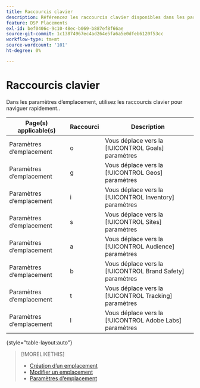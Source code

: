 ```yaml
---
title: Raccourcis clavier
description: Référencez les raccourcis clavier disponibles dans les paramètres d’emplacement.
feature: DSP Placements
exl-id: bef0406c-9c10-48ec-b069-b887ef8f66ae
source-git-commit: 1c13874967ec4ad264e5fa6a5e0dfeb6120f53cc
workflow-type: tm+mt
source-wordcount: '101'
ht-degree: 0%

---
```


# Raccourcis clavier

Dans les paramètres d’emplacement, utilisez les raccourcis clavier pour naviguer rapidement.<!-- and to create ads and placements -->.

| Page(s) applicable(s) | Raccourci | Description |
| ---------------| ----------- | ---------------------- |
| Paramètres d’emplacement | o | Vous déplace vers la [!UICONTROL Goals] paramètres |
| Paramètres d’emplacement | g | Vous déplace vers la [!UICONTROL Geos] paramètres |
| Paramètres d’emplacement | i | Vous déplace vers la [!UICONTROL Inventory] paramètres |
| Paramètres d’emplacement | s | Vous déplace vers la [!UICONTROL Sites] paramètres |
| Paramètres d’emplacement | a | Vous déplace vers la [!UICONTROL Audience] paramètres |
| Paramètres d’emplacement | b | Vous déplace vers la [!UICONTROL Brand Safety] paramètres |
| Paramètres d’emplacement | t | Vous déplace vers la [!UICONTROL Tracking] paramètres |
| Paramètres d’emplacement | l | Vous déplace vers la [!UICONTROL Adobe Labs] paramètres |

{style=&quot;table-layout:auto&quot;}

<!-- | Legacy placement settings | npv | Lets you create a new video placement | -->
<!-- | Legacy placement settings | npd | Lets you create a new display placement | -->
<!-- | Legacy placement settings | nav | Lets you create a new video ad | -->
<!-- | Legacy placement settings | nad | Lets you create a new display ad| -->

>[!MORELIKETHIS]
>
>* [Création d’un emplacement](/help/dsp/campaign-management/placements/placement-create.md)
>* [Modifier un emplacement](/help/dsp/campaign-management/placements/placement-edit.md)
>* [Paramètres d’emplacement](/help/dsp/campaign-management/placements/placement-settings.md)

